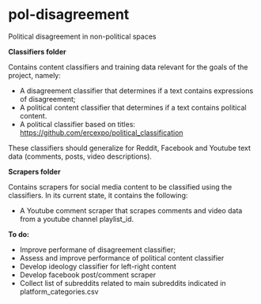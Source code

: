# pol-disagreement
Political disagreement in non-political spaces


**Classifiers folder**

Contains content classifiers and training data relevant for the goals of the project, namely:

 - A disagreement classifier that determines if a text contains expressions of disagreement;
 - A political content classifier that determines if a text contains political content.
 - A political classifier based on titles: https://github.com/ercexpo/political_classification

These classifiers should generalize for Reddit, Facebook and Youtube text data (comments, posts, video descriptions).


**Scrapers folder**

Contains scrapers for social media content to be classified using the classifiers. In its current state, it contains the following:

- A Youtube comment scraper that scrapes comments and video data from a youtube channel playlist_id.




**To do:**
- Improve performane of disagreement classifier;
- Assess and improve performance of political content classifier
- Develop ideology classifier for left-right content
- Develop facebook post/comment scraper
- Collect list of subreddits related to main subreddits indicated in platform_categories.csv
